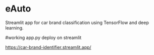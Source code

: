 # eAuto
Streamlit app for car brand classification using TensorFlow and deep learning.

#working app.py deploy on streamlit

https://car-brand-identifier.streamlit.app/

